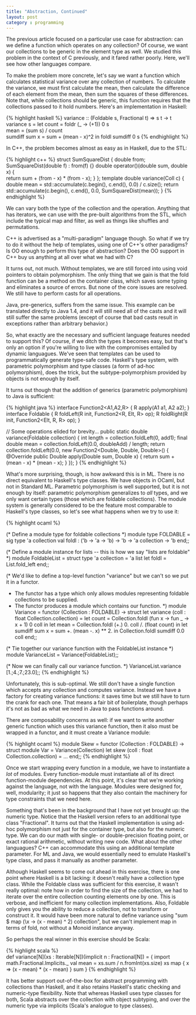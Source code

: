 ```yaml
---
title: "Abstraction, Continued"
layout: post
category : programming
---
```

The previous article focused on a particular use case for abstraction&colon;  can we define a function which operates on any collection?  Of course, we want our collections to be generic in the element type as well.  We studied this problem in the context of C previously, and it fared rather poorly.  Here, we'll see how other languages compare.

To make the problem more concrete, let's say we want a function which calculates statistical variance over any collection of numbers.  To calculate the variance, we must first calculate the mean, then calculate the difference of each element from the mean, then sum the squares of these differences.  Note that, while collections should be generic, this function requires that the collections passed to it hold numbers.  Here's an implementation in Haskell:

{% highlight haskell %}
variance :: (Foldable s, Fractional t) => s t -> t
variance s = let count = foldr (\_ -> (+1)) 0 s    
                 mean = (sum s) / count             
                 sumdiff sum x = sum + (mean - x)^2
              in foldl sumdiff 0 s
{% endhighlight %}

In C++, the problem becomes almost as easy as in Haskell, due to the STL:

{% highlight c++ %}
struct SumSquareDist {
     double from;
     SumSquareDist(double f) : from(f) {}
     double operator()(double sum, double x) {   
          return sum + (from - x) * (from - x);
     }
};
template <typename Coll>
double variance(Coll c) {
     double mean = std::accumulate(c.begin(), c.end(), 0.0) / c.size();
     return std::accumulate(c.begin(), c.end(), 0.0, SumSquareDist(mean));
}
{% endhighlight %}	

We can vary both the type of the collection and the operation.  Anything that has iterators, we can use with the pre-built algorithms from the STL, which include the typical map and filter, as well as things like shuffles and permutations.

C++ is advertised as a "multi-paradigm" language though.  So what if we try to do it without the help of templates, using one of C++'s other paradigms?  Is OO enough to perform this type of abstraction?  Does the OO support in C++ buy us anything at all over what we had with C?

It turns out, not much.  Without templates, we are still forced into using void pointers to obtain polymorphism.  The only thing that we gain is that the fold function can be a method on the container class, which saves some typing and eliminates a source of errors.  But none of the core issues are resolved.  We still have to perform casts for all operations.  

Java, pre-generics, suffers from the same issue.  This example can be translated directly to Java 1.4, and it will still need all of the casts and it will still suffer the same problems (except of course that bad casts result in exceptions rather than arbitrary behavior.)

So, what exactly are the necessary and sufficient language features needed to support this?  Of course, if we ditch the types it becomes easy, but that's only an option if you're willing to live with the compromises entailed by dynamic languagues.  We've seen that templates can be used to programmatically generate type-safe code.  Haskell's type system, with parametric polymorphism and type classes (a form of ad-hoc polymorphism), does the trick, but the subtype-polymorphism provided by objects is not enough by itself.  

It turns out though that the addition of generics (parametric polymorphism) to Java is sufficient:

{% highlight java %}
interface Function2<A1,A2,R> {
     R apply(A1 a1, A2 a2);
}
interface Foldable<Elt> {
     R foldLeft<R>(R init, Function2<R, Elt, R> op);
     R foldRight<R>(R init, Function2<Elt, R, R> op);
}

// Some operations elided for brevity...
public static double variance(Foldable<Double> collection) {
	int length = collection.foldLeft(0, add1);
	final double mean = collection.foldLeft(0.0, doubleAdd) / length;
	return collection.foldLeft(0.0, new Function2<Double, Double, Double>() {
		@Override public Double apply(Double sum, Double x) {
			return sum + (mean - x) * (mean - x);
		}
	});
}
{% endhighlight %}	


What's more surprising, though, is how awkward this is in ML.  There is no direct equivalent to Haskell's type classes.  We have objects in OCaml, but not in Standard ML.  Parametric polymorphism is well supported, but it is not enough by itself:  parametric polymorphism generalizes to *all* types, and we only want certain types (those which are foldable collections).  The module system is generally considered to be the feature most comparable to Haskell's type classes, so let's see what happens when we try to use it:

{% highlight ocaml %}

(* Define a module type for foldable collections *)
module type FOLDABLE = sig
     type 'a collection
     val foldl : ('b -> 'a -> 'b) -> 'b -> 'a collection -> 'b
end;;
    
(* Define a module instance for lists -- this is how we say "lists are foldable" *)
module FoldableList =
struct
     type 'a collection = 'a list
     let foldl = List.fold_left
end;;

(* We'd like to define a top-level function "variance" but we can't so we put it in a functor. 
 * The functor has a type which only allows modules representing foldable collections to be supplied.
 * The functor produces a module which contains our function.
 *)
module Variance = functor (Collection : FOLDABLE) -> struct
     let variance (coll : float Collection.collection) =
          let count = Collection.foldl (fun x -> fun _ -> x + 1) 0 coll in
          let mean = Collection.foldl (+.) 0. coll /. (float count) in
          let sumdiff sum x = sum +. (mean -. x) ** 2.
          in Collection.foldl sumdiff 0.0 coll
end;;

(* Tie together our variance function with the FoldableList instance *)
module VarianceList = Variance(FoldableList);;

(* Now we can finally call our variance function. *)
VarianceList.variance [1.;4.;7.;23.0];;
{% endhighlight %}	


Unfortunately, this is sub-optimal.  We still don't have a single function which accepts any collection and computes variance.  Instead we have a factory for creating variance functions:  it saves time but we still have to turn the crank for each one.  That means a fair bit of boilerplate, though perhaps it's not as bad as what we need in Java to pass functions around.

There are composability concerns as well:  if we want to write another generic function which uses this variance function, then it also must be wrapped in a functor, and it must create a Variance module:

{% highlight ocaml %}
module Skew = functor (Collection : FOLDABLE) -> struct
     module Var = Variance(Collection)
     let skew (coll : float Collection.collection) = ...
end;;
{% endhighlight %}	

Once we start wrapping every function in a module, we have to instantiate a *lot* of modules.  Every function-module must instantiate all of its direct function-module dependencies.  At this point, it's clear that we're working against the language, not with the language.  Modules were designed for, well, modularity; it just so happens that they also contain the machinery for type constraints that we need here.

Something that's been in the background that I have not yet brought up:  the numeric type.  Notice that the Haskell version refers to an additional type class "Fractional".  It turns out that the Haskell implementation is using ad-hoc polymorphism not just for the container type, but also for the numeric type.  We can do our math with single- or double-precision floating point, or exact rational arithmetic, without writing new code.  What about the other languagues?  C++ can accommodate this using an additional template parameter.  For ML and Java, we would essentially need to emulate Haskell's type class, and pass it manually as another parameter.  

Although Haskell seems to come out ahead in this exercise, there is one point where Haskell is a bit lacking:  it doesn't really have a collection type class.  While the Foldable class was sufficient for this exercise, it wasn't really optimal:  note how in order to find the size of the collection, we had to iterate over the entire collection counting elements one by one.  This is verbose, and inefficient for many collection implementations.  Also, Foldable only gives you the ability to reduce a collection, not to transform or construct it.  It would have been more natural to define variance using "sum $ map (\x -> (x - mean) ^ 2) collection", but we can't implement map in terms of fold, not without a Monoid instance anyway.

So perhaps the real winner in this exercise should be Scala:

{% highlight scala %}	
def variance[N](xs : Iterable[N])(implicit n : Fractional[N]) = {
     import math.Fractional.Implicits._
     val mean = xs.sum / n.fromInt(xs.size)
     xs map { x => (x - mean) * (x - mean) } sum
}
{% endhighlight %}	

It has better support out-of-the-box for abstract programming with collections than Haskell, and it also retains Haskell's static checking and numeric-type flexibility.  Note that whereas Haskell uses type classes for both, Scala abstracts over the collection with object subtyping, and over the numeric type  via implicits (Scala's analogue to type classes).







